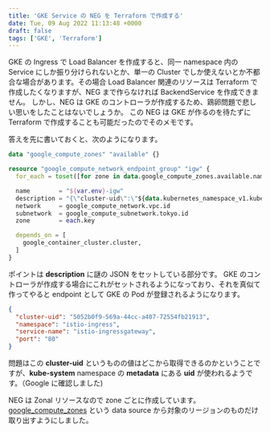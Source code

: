 ```yaml
---
title: 'GKE Service の NEG を Terraform で作成する'
date: Tue, 09 Aug 2022 11:13:48 +0000
draft: false
tags: ['GKE', 'Terraform']
---
```


GKE の Ingress で Load Balancer を作成すると、同一 namespace 内の Service にしか振り分けられないとか、単一の Cluster でしか使えないとか不都合な場合があります。その場合 Load Balancer 関連のリソースは Terraform で作成したくなりますが、NEG まで作らなければ BackendService を作成できません。 しかし、NEG は GKE のコントローラが作成するため、鶏卵問題で悲しい思いをしたことはないでしょうか。 この NEG は GKE が作るのを待たずに Terraform で作成することも可能だったのでそのメモです。

答えを先に書いておくと、次のようになります。

```tf
data "google_compute_zones" "available" {}

resource "google_compute_network_endpoint_group" "igw" {
  for_each = toset([for zone in data.google_compute_zones.available.names : zone if substr(zone, 0, length(var.region)) == var.region])

  name        = "${var.env}-igw"
  description = "{\"cluster-uid\":\"${data.kubernetes_namespace_v1.kube_system.metadata[0].uid}\",\"namespace\":\"istio-ingress\",\"service-name\":\"istio-ingressgateway\",\"port\":\"80\"}"
  network     = google_compute_network.vpc.id
  subnetwork  = google_compute_subnetwork.tokyo.id
  zone        = each.key

  depends_on = [
    google_container_cluster.cluster,
  ]
}
```

ポイントは **description** に謎の JSON をセットしている部分です。 GKE のコントローラが作成する場合にこれがセットされるようになっており、それを真似て作ってやると endpoint として GKE の Pod が登録されるようになります。

```json
{
  "cluster-uid": "5052b0f9-569a-44cc-a407-72554fb21913",
  "namespace": "istio-ingress",
  "service-name": "istio-ingressgateway",
  "port": "80"
}
```

問題はこの **cluster-uid** というものの値はどこから取得できるのかということですが、**kube-system** namespace の **metadata** にある **uid** が使われるようです。（Google に確認しました)

NEG は Zonal リソースなので zone ごとに作成しています。 [google_compute_zones](https://registry.terraform.io/providers/hashicorp/google/latest/docs/data-sources/compute_zones) という data source から対象のリージョンのものだけ取り出すようにしました。
